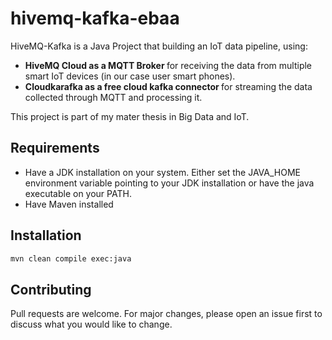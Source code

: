 # hivemq-kafka-ebaa

HiveMQ-Kafka is a Java Project that building an IoT data pipeline, using: 
- <strong> HiveMQ Cloud as a MQTT Broker </strong> for receiving the data from multiple smart IoT devices (in our case user smart phones).
- <strong> Cloudkarafka  as a free cloud kafka connector </strong> for streaming the data collected through MQTT and processing it.

This project is part of my mater thesis in Big Data and IoT. 

## Requirements
- Have a JDK installation on your system. Either set the JAVA_HOME environment variable pointing to your JDK installation or have the java executable on your PATH.
- Have Maven installed

## Installation

```bash
mvn clean compile exec:java
```


## Contributing
Pull requests are welcome. For major changes, please open an issue first to discuss what you would like to change.